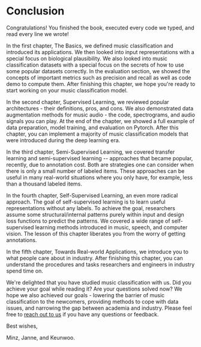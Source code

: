 # Conclusion

Congratulations! You finished the book, executed every code we typed, and read every line we wrote!

In the first chapter, The Basics, we defined music classification and introduced its applications. We then looked into input representations with a special focus on biological plausibility. We also looked into music classification datasets with a special focus on the secrets of how to use some popular datasets correctly. In the evaluation section, we showed the concepts of important metrics such as precision and recall as well as code demo to compute them. After finishing this chapter, we hope you're ready to start working on your music classification model.

In the second chapter, Supervised Learning, we reviewed popular architectures - their definitions, pros, and cons. We also demonstrated data augmentation methods for music audio - the code, spectrograms, and audio signals you can play. At the end of the chapter, we showed a full example of data preparation, model training, and evaluation on Pytorch. After this chapter, you can implement a majority of music classification models that were introduced during the deep learning era. 

In the third chapter, Semi-Supervised Learning, we covered transfer learning and semi-supervised learning -- approaches that became popular, recently, due to annotation cost. Both are strategies one can consider when there is only a small number of labeled items. These approaches can be useful in many real-world situations where you only have, for example, less than a thousand labeled items. 

In the fourth chapter, Self-Supervised Learning, an even more radical approach. The goal of self-supervised learning is to learn useful representations without any labels. To achieve the goal, researchers assume some structural/internal patterns purely within input and design loss functions to predict the patterns. We covered a wide range of self-supervised learning methods introduced in music, speech, and computer vision. The lesson of this chapter liberates you from the worry of getting annotations.

In the fifth chapter, Towards Real-world Applications, we introduce you to what people care about in industry. After finishing this chapter, you can understand the procedures and tasks researchers and engineers in industry spend time on.  


We're delighted that you have studied music classification with us. Did you achieve your goal while reading it? Are your questions solved now? We hope we also achieved our goals - lowering the barrier of music classification to the newcomers, providing methods to cope with data issues, and narrowing the gap between academia and industry. Please feel free to [reach out to us](https://github.com/music-classification/tutorial/issues) if you have any questions or feedback. 


Best wishes,

Minz, Janne, and Keunwoo. 

